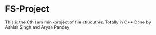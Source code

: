 # FS-Project
This is the 6th sem mini-project of file strucutres. Totally in C++
Done by Ashish Singh and Aryan Pandey
